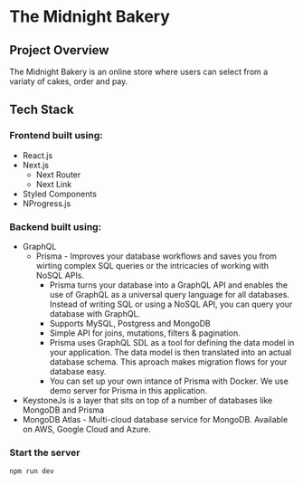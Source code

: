 # The Midnight Bakery

## Project Overview

The Midnight Bakery is an online store where users can select from a variaty of cakes, order and pay.

## Tech Stack

### Frontend built using:

- React.js
- Next.js
  - Next Router
  - Next Link
- Styled Components
- NProgress.js

### Backend built using:

- GraphQL
  - Prisma - Improves your database workflows and saves you from wirting complex SQL queries or the intricacies of working with NoSQL APIs.
    - Prisma turns your database into a GraphQL API and enables the use of GraphQL as a universal query language for all databases. Instead of writing SQL or using a NoSQL API, you can query your database with GraphQL.
    - Supports MySQL, Postgress and MongoDB
    - Simple API for joins, mutations, filters & pagination.
    - Prisma uses GraphQL SDL as a tool for defining the data model in your application. The data model is then translated into an actual database schema. This aproach makes migration flows for your database easy.
    - You can set up your own intance of Prisma with Docker. We use demo server for Prisma in this application.
- KeystoneJs is a layer that sits on top of a number of databases like MongoDB and Prisma
- MongoDB Atlas - Multi-cloud database service for MongoDB. Available on AWS, Google Cloud and Azure.

### Start the server

```
npm run dev
```
